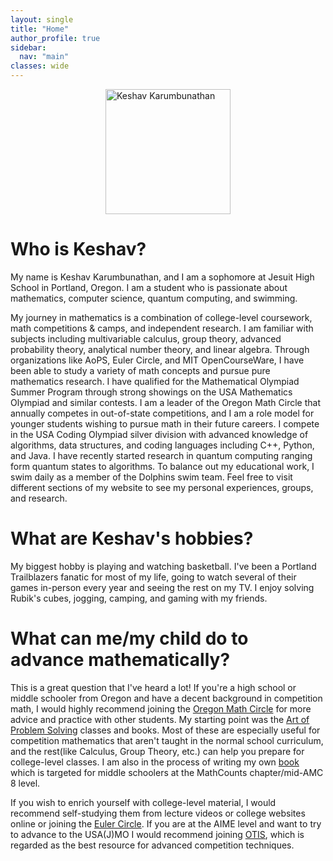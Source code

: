 ```yaml
---
layout: single
title: "Home"
author_profile: true
sidebar:
  nav: "main"
classes: wide
---
```


[<img src="https://www.oregonmathcircle.org/static/media/keshav-prof-pic.83deb0a285ba5806065f.jpg" alt="Keshav Karumbunathan" width="200" style="display: block; margin: 0 auto" />](https://www.oregonmathcircle.org/static/media/keshav-prof-pic.83deb0a285ba5806065f.jpg)


<h1>Who is Keshav?</h1>

My name is Keshav Karumbunathan, and I am a sophomore at Jesuit High School in Portland, Oregon. I am a student who is passionate about mathematics, computer science, quantum computing, and swimming.

My journey in mathematics is a combination of college-level coursework, math competitions & camps, and independent research. I am familiar with subjects including multivariable calculus, group theory, advanced probability theory, analytical number theory, and linear algebra. Through organizations like AoPS, Euler Circle, and MIT OpenCourseWare, I have been able to study a variety of math concepts and pursue pure mathematics research. I have qualified for the Mathematical Olympiad Summer Program through strong showings on the USA Mathematics Olympiad and similar contests. I am a leader of the Oregon Math Circle that annually competes in out-of-state competitions, and I am a role model for younger students wishing to pursue math in their future careers. I compete in the USA Coding Olympiad silver division with advanced knowledge of algorithms, data structures, and coding languages including C++, Python, and Java. I have recently started research in quantum computing ranging form quantum states to algorithms. To balance out my educational work, I swim daily as a member of the Dolphins swim team. Feel free to visit different sections of my website to see my personal experiences, groups, and research.

<h1>What are Keshav's hobbies?</h1>

My biggest hobby is playing and watching basketball. I've been a Portland Trailblazers fanatic for most of my life, going to watch several of their games in-person every year and seeing the rest on my TV. I enjoy solving Rubik's cubes, jogging, camping, and gaming with my friends.

<h1>What can me/my child do to advance mathematically?</h1>

This is a great question that I've heard a lot! If you're a high school or middle schooler from Oregon and have a decent background in competition math, I would highly recommend joining the <a href="https://www.oregonmathcircle.org" target="_blank">Oregon Math Circle</a> for more advice and practice with other students. My starting point was the <a href="https://www.aops.com" target="_blank">Art of Problem Solving</a> classes and books. Most of these are especially useful for competition mathematics that aren't taught in the normal school curriculum, and the rest(like Calculus, Group Theory, etc.) can help you prepare for college-level classes. I am also in the process of writing my own [book](/_pages/books.md) which is targeted for middle schoolers at the MathCounts chapter/mid-AMC 8 level.

If you wish to enrich yourself with college-level material, I would recommend self-studying them from lecture videos or college websites online or joining the [Euler Circle](https://eulercircle.com/). If you are at the AIME level and want to try to advance to the USA(J)MO I would recommend joining [OTIS](https://web.evanchen.cc/otis.html), which is regarded as the best resource for advanced competition techniques.
